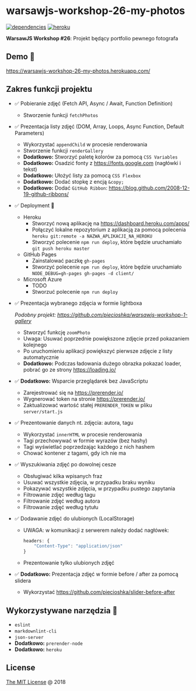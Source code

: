 # warsawjs-workshop-26-my-photos

[![dependencies](https://david-dm.org/piecioshka/warsawjs-workshop-26-my-photos.svg)](https://github.com/piecioshka/warsawjs-workshop-26-my-photos)
[![heroku](https://heroku-badge.herokuapp.com/?app=warsawjs-workshop-26-my-photos&style=flat&svg=1)](https://warsawjs-workshop-26-my-photos.herokuapp.com/)

**WarsawJS Workshop #26**: Projekt będący portfolio pewnego fotografa

## Demo :tada:

<https://warsawjs-workshop-26-my-photos.herokuapp.com/>

## Zakres funkcji projektu

* :white_check_mark: Pobieranie zdjęć (Fetch API, Async / Await, Function Definition)
    + Stworzenie funkcji `fetchPhotos`
* :white_check_mark: Prezentacja listy zdjęć (DOM, Array, Loops, Async Function, Default Parameters)
    + Wykorzystać `appendChild` w procesie renderowania
    + Stworzenie funkcji `renderGallery`
    + **Dodatkowo:** Stworzyć paletę kolorów za pomocą `CSS Variables`
    + **Dodatkowo:** Osadzić fonty z https://fonts.google.com (nagłówki i tekst)
    + **Dodatkowo:** Ułożyć listy za pomocą `CSS Flexbox`
    + **Dodatkowo:** Dodać stopkę z encją `&copy;`
    + **Dodatkowo:** Dodać `GitHub Ribbon`: https://blog.github.com/2008-12-19-github-ribbons/
* :white_check_mark: Deployment :rocket:
    + Heroku
        - Stworzyć nową aplikację na https://dashboard.heroku.com/apps/
        - Połączyć lokalne repozytorium z aplikacją za pomocą polecenia
            `heroku git:remote -a NAZWA_APLIKACJI_NA_HEROKU`
        - Stworzyć polecenie `npm run deploy`, które będzie uruchamiało
            `git push heroku master`
    + GitHub Pages
        - Zainstalować paczkę `gh-pages`
        - Stworzyć polecenie `npm run deploy`, które będzie uruchamiało
            `NODE_DEBUG=gh-pages gh-pages -d client/`
    + Microsoft Azure
        - TODO
        - Stworzuć polecenie `npm run deploy`
* :white_check_mark: Prezentacja wybranego zdjęcia w formie lightboxa

    _Podobny projekt: https://github.com/piecioshka/warsawjs-workshop-1-gallery_

    + Stworzyć funkcję `zoomPhoto`
    + Uwaga: Usuwać poprzednie powiększone zdjęcie przed pokazaniem kolejnego
    + Po uruchomieniu aplikacji powiększyć pierwsze zdjęcie z listy automatycznie
    + **Dodatkowo:** Podczas ładowania dużego obrazka pokazać loader, pobrać
        go ze strony https://loading.io/
* :white_check_mark: **Dodatkowo:** Wsparcie przeglądarek bez JavaScriptu
    + Zarejestrować się na https://prerender.io/
    + Wygnerować token na stronie https://prerender.io/
    + Zaktualizować wartość stałej `PRERENDER_TOKEN` w pliku `server/start.js`
* :white_check_mark: Prezentowanie danych nt. zdjęcia: autora, tagu
    + Wykorzystać `innerHTML` w procesie renderowania
    + Tagi przechowywać w formie wyrazów (bez hashy)
    + Tagi wyświetlać poprzedzając każdego z nich hashem
    + Chować kontener z tagami, gdy ich nie ma
* :white_check_mark: Wyszukiwania zdjęć po dowolnej cesze
    + Obsługiwać kilka wpisanych fraz
    + Usuwać wszystkie zdjęcia, w przypadku braku wyniku
    + Pokazywać wszystkie zdjęcia, w przypadku pustego zapytania
    + Filtrowanie zdjęć według tagu
    + Filtrowanie zdjęć według autora
    + Filtrowanie zdjęć według tytułu
* :white_check_mark: Dodawanie zdjęć do ulubionych (LocalStorage)
    + UWAGA: w komunikacji z serwerem należy dodać nagłówek:
        ```js
        headers: {
            "Content-Type": "application/json"
        }
        ```
    + Prezentowanie tylko ulubionych zdjęć
* :white_check_mark: **Dodatkowo:** Prezentacja zdjęć w formie before / after za pomocą slidera
    + Wykorzystać https://github.com/piecioshka/slider-before-after

## Wykorzystywane narzędzia :hammer:

* `eslint`
* `markdownlint-cli`
* `json-server`
* **Dodatkowo:** `prerender-node`
* **Dodatkowo:** `heroku`

## License

[The MIT License](http://piecioshka.mit-license.org) @ 2018
